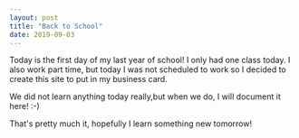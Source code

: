 ```yaml
---
layout: post
title: "Back to School"
date: 2019-09-03
---
```


Today is the first day of my last year of school! I only had one class today. I also work part time, but today I was not scheduled to work so I decided to create this site to put in my business card.

We did not learn anything today really,but when we do, I will document it here! :-)

That's pretty much it, hopefully I learn something new tomorrow!
